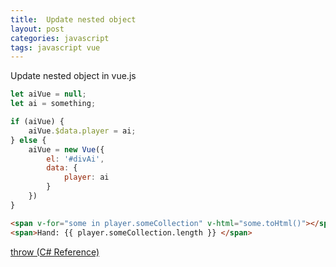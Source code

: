 ```yaml
---
title:  Update nested object
layout: post
categories: javascript
tags: javascript vue
---
```


Update nested object in vue.js
<!--more-->
``` javascript
let aiVue = null;
let ai = something;

if (aiVue) {
    aiVue.$data.player = ai;
} else {
    aiVue = new Vue({
        el: '#divAi',
        data: {
            player: ai
        }
    })
}
```

``` html
<span v-for="some in player.someCollection" v-html="some.toHtml()"></span>
<span>Hand: {{ player.someCollection.length }} </span>
```
[throw (C# Reference)](https://docs.microsoft.com/en-us/dotnet/csharp/language-reference/keywords/throw)

